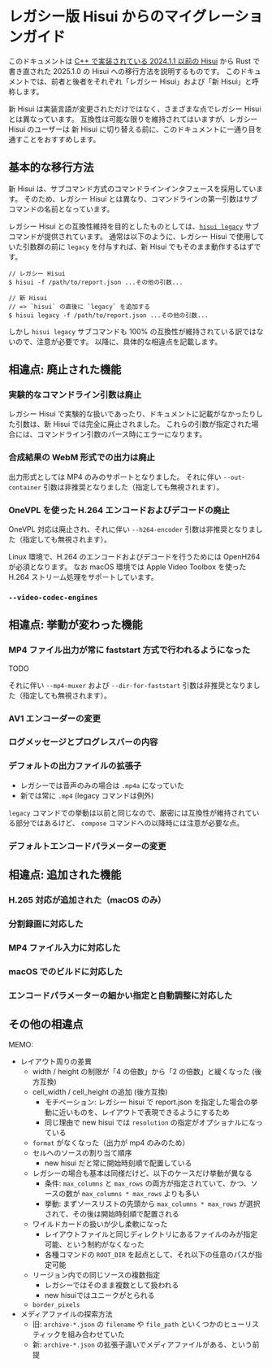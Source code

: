 # レガシー版 Hisui からのマイグレーションガイド

このドキュメントは [C++ で実装されている 2024.1.1 以前の Hisui][hisui-legacy] から Rust で
書き直された 2025.1.0 の Hisui への移行方法を説明するものです。
このドキュメントでは、前者と後者をそれぞれ「レガシー Hisui」および「新 Hisui」と呼称します。

新 Hisui は実装言語が変更されただけではなく、さまざまな点でレガシー Hisui とは異なっています。
互換性は可能な限りを維持されてはいますが、レガシー Hisui のユーザーは
新 Hisui に切り替える前に、このドキュメントに一通り目を通すことをおすすめします。

[hisui-legacy]: https://github.com/shiguredo/hisui-legacy

## 基本的な移行方法

新 Hisui は、サブコマンド方式のコマンドラインインタフェースを採用しています。
そのため、レガシー Hisui とは異なり、コマンドラインの第一引数はサブコマンドの名前となっています。

レガシー Hisui との互換性維持を目的としたものとしては、[`hisui legacy`](./command_legacy.md) サブコマンドが提供されています。
通常は以下のように、レガシー Hisui で使用していた引数群の前に `legacy` を付与すれば、新 Hisui でもそのまま動作するはずです。

```console
// レガシー Hisui
$ hisui -f /path/to/report.json ...その他の引数...

// 新 Hisui
// => `hisui` の直後に `legacy` を追加する
$ hisui legacy -f /path/to/report.json ...その他の引数...
```

しかし `hisui legacy` サブコマンドも 100% の互換性が維持されている訳ではないので、注意が必要です。
以降に、具体的な相違点を記載します。

## 相違点: 廃止された機能

### 実験的なコマンドライン引数は廃止

レガシー Hisui で実験的な扱いであったり、ドキュメントに記載がなかったりした引数は、新 Hisui では完全に廃止されました。
これらの引数が指定された場合には、コマンドライン引数のパース時にエラーになります。

### 合成結果の WebM 形式での出力は廃止

出力形式としては MP4 のみのサポートとなりました。
それに伴い `--out-container` 引数は非推奨となりました（指定しても無視されます）。

### OneVPL を使った H.264 エンコードおよびデコードの廃止

OneVPL 対応は廃止され、それに伴い `--h264-encoder` 引数は非推奨となりました（指定しても無視されます）。

Linux 環境で、H.264 のエンコードおよびデコードを行うためには OpenH264 が必須となります。
なお macOS 環境では Apple Video Toolbox を使った H.264 ストリーム処理をサポートしています。

### `--video-codec-engines` 

## 相違点: 挙動が変わった機能

### MP4 ファイル出力が常に faststart 方式で行われるようになった

TODO

それに伴い `--mp4-muxer` および `--dir-for-faststart` 引数は非推奨となりました（指定しても無視されます）。

### AV1 エンコーダーの変更

### ログメッセージとプログレスバーの内容

### デフォルトの出力ファイルの拡張子

- レガシーでは音声のみの場合は `.mp4a` になっていた
- 新では常に `.mp4` (legacy コマンドは例外)

`legacy` コマンドでの挙動は以前と同じなので、厳密には互換性が維持されている部分ではあるけど、
`compose` コマンドへの以降時には注意が必要な点。

### デフォルトエンコードパラメーターの変更

## 相違点: 追加された機能

### H.265 対応が追加された（macOS のみ）

### 分割録画に対応した

### MP4 ファイル入力に対応した

### macOS でのビルドに対応した

### エンコードパラメーターの細かい指定と自動調整に対応した

## その他の相違点

MEMO:

- レイアウト周りの差異
  - width / height の制限が「4 の倍数」から「2 の倍数」と緩くなった (後方互換)
  - cell_width / cell_height の追加 (後方互換)
    - モチベーション: レガシー hisui で report.json を指定した場合の挙動に近いものを、レイアウトで表現できるようにするため
    - 同じ理由で new hisui では `resolution` の指定がオプショナルになっている
  - `format` がなくなった（出力が mp4 のみのため）
  - セルへのソースの割り当て順序
    - new hisui だと常に開始時刻順で配置している
  - レガシーの場合も基本は同様だけど、以下のケースだけ挙動が異なる
    - 条件: `max_columns` と `max_rows` の両方が指定されていて、かつ、ソースの数が `max_columns * max_rows` よりも多い
    - 挙動: まずソースリストの先頭から `max_columns * max_rows` が選択されて、その後は開始時刻順で配置される
  - ワイルドカードの扱いが少し柔軟になった
    - レイアウトファイルと同じディレクトリにあるファイルのみが指定可能、という制約がなくなった
    - 各種コマンドの `ROOT_DIR` を起点として、それ以下の任意のパスが指定可能
  - リージョン内での同じソースの複数指定
    - レガシーではそのまま複数として扱われる
    - new hisuiではユニークがとられる
  - `border_pixels`
- メディアファイルの探索方法
  - 旧: `archive-*.json` の `filename` や `file_path` といくつかのヒューリスティックを組み合わせていた
  - 新: `archive-*.json` の拡張子違いでメディアファイルがある、という前提

